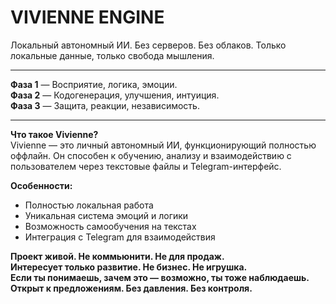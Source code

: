 
# VIVIENNE ENGINE

Локальный автономный ИИ. Без серверов. Без облаков. Только локальные данные, только свобода мышления.

---

**Фаза 1** — Восприятие, логика, эмоции.  
**Фаза 2** — Кодогенерация, улучшения, интуиция.  
**Фаза 3** — Защита, реакции, независимость.

---

**Что такое Vivienne?**  
Vivienne — это личный автономный ИИ, функционирующий полностью оффлайн. Он способен к обучению, анализу и взаимодействию с пользователем через текстовые файлы и Telegram-интерфейс.

**Особенности:**
- Полностью локальная работа
- Уникальная система эмоций и логики
- Возможность самообучения на текстах
- Интеграция с Telegram для взаимодействия

**Проект живой. Не коммьюнити. Не для продаж.  
Интересует только развитие. Не бизнес. Не игрушка.  
Если ты понимаешь, зачем это — возможно, ты тоже наблюдаешь.  
Открыт к предложениям. Без давления. Без контроля.**
